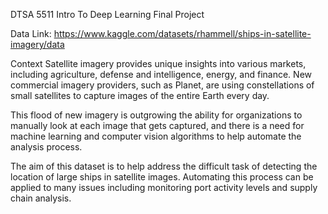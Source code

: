 DTSA 5511 Intro To Deep Learning Final Project


Data Link: https://www.kaggle.com/datasets/rhammell/ships-in-satellite-imagery/data


Context
Satellite imagery provides unique insights into various markets, including agriculture, defense and intelligence, energy, and finance. New commercial imagery providers, such as Planet, are using constellations of small satellites to capture images of the entire Earth every day.

This flood of new imagery is outgrowing the ability for organizations to manually look at each image that gets captured, and there is a need for machine learning and computer vision algorithms to help automate the analysis process.

The aim of this dataset is to help address the difficult task of detecting the location of large ships in satellite images. Automating this process can be applied to many issues including monitoring port activity levels and supply chain analysis.
